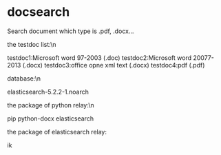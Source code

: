 # docsearch
Search document which type is .pdf, .docx...


the testdoc list:\n

testdoc1:Microsoft word 97-2003 (.doc)
testdoc2:Microsoft word 20077-2013 (.docx)
testdoc3:office opne xml text (.docx)
testdoc4:pdf (.pdf)

database:\n

elasticsearch-5.2.2-1.noarch

the package of python relay:\n

pip
python-docx
elasticsearch

the package of elasticsearch relay:

ik
